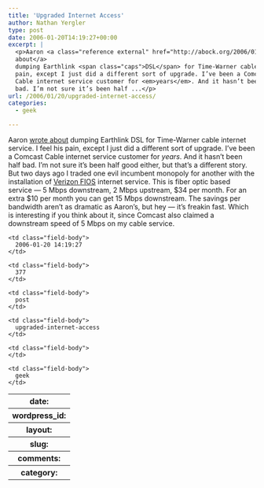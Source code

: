 ```yaml
---
title: 'Upgraded Internet Access'
author: Nathan Yergler
type: post
date: 2006-01-20T14:19:27+00:00
excerpt: |
  <p>Aaron <a class="reference external" href="http://abock.org/2006/01/18/eartsink-highspeed-offline/">wrote
  about</a>
  dumping Earthlink <span class="caps">DSL</span> for Time-Warner cable internet service. I feel his
  pain, except I just did a different sort of upgrade. I’ve been a Comcast
  Cable internet service customer for <em>years</em>. And it hasn’t been half
  bad. I’m not sure it’s been half ...</p>
url: /2006/01/20/upgraded-internet-access/
categories:
  - geek

---
```

Aaron [wrote about][1]  dumping Earthlink <span class="caps">DSL</span> for Time-Warner cable internet service. I feel his pain, except I just did a different sort of upgrade. I’ve been a Comcast Cable internet service customer for _years_. And it hasn’t been half bad. I’m not sure it’s been half good either, but that’s a different story. But two days ago I traded one evil incumbent monopoly for another with the installation of [Verizon <span class="caps">FIOS</span>][2]  internet service. This is fiber optic based service — 5 Mbps downstream, 2 Mbps upstream, $34 per month. For an extra $10 per month you can get 15 Mbps downstream. The savings per bandwidth aren’t as dramatic as Aaron’s, but hey — it’s freakin fast. Which is interesting if you think about it, since Comcast also claimed a downstream speed of 5 Mbps on my cable service.

<table class="docutils field-list" frame="void" rules="none">
  <col class="field-name" /> <col class="field-body" /> <tr class="field">
    <th class="field-name">
      date:
    </th>

    <td class="field-body">
      2006-01-20 14:19:27
    </td>
  </tr>

  <tr class="field">
    <th class="field-name">
      wordpress_id:
    </th>

    <td class="field-body">
      377
    </td>
  </tr>

  <tr class="field">
    <th class="field-name">
      layout:
    </th>

    <td class="field-body">
      post
    </td>
  </tr>

  <tr class="field">
    <th class="field-name">
      slug:
    </th>

    <td class="field-body">
      upgraded-internet-access
    </td>
  </tr>

  <tr class="field">
    <th class="field-name">
      comments:
    </th>

    <td class="field-body">
    </td>
  </tr>

  <tr class="field">
    <th class="field-name">
      category:
    </th>

    <td class="field-body">
      geek
    </td>
  </tr>
</table>

 [1]: http://abock.org/2006/01/18/eartsink-highspeed-offline/
 [2]: http://verizon.com/fios